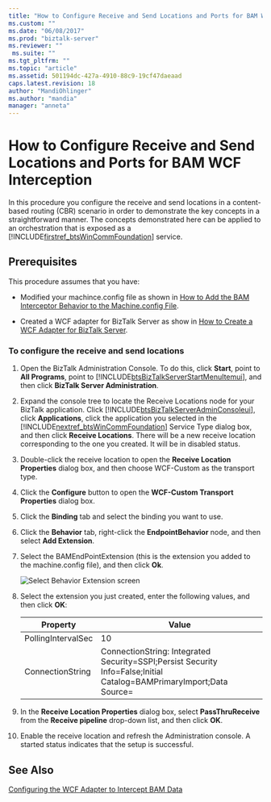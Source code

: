 ```yaml
---
title: "How to Configure Receive and Send Locations and Ports for BAM WCF Interception | Microsoft Docs"
ms.custom: ""
ms.date: "06/08/2017"
ms.prod: "biztalk-server"
ms.reviewer: ""
 ms.suite: ""
ms.tgt_pltfrm: ""
ms.topic: "article"
ms.assetid: 501194dc-427a-4910-88c9-19cf47daeaad
caps.latest.revision: 18
author: "MandiOhlinger"
ms.author: "mandia"
manager: "anneta"
---
```

# How to Configure Receive and Send Locations and Ports for BAM WCF Interception
In this procedure you configure the receive and send locations in a content-based routing (CBR) scenario in order to demonstrate the key concepts in a straightforward manner. The concepts demonstrated here can be applied to an orchestration that is exposed as a [!INCLUDE[firstref_btsWinCommFoundation](../includes/firstref-btswincommfoundation-md.md)] service.  
  
## Prerequisites  
 This procedure assumes that you have:  
  
-   Modified your machince.config file as shown in [How to Add the BAM Interceptor Behavior to the Machine.config File](../core/how-to-add-the-bam-interceptor-behavior-to-the-machine-config-file.md).  
  
-   Created a WCF adapter for BizTalk Server as show in [How to Create a WCF Adapter for BizTalk Server](../core/how-to-create-a-wcf-adapter-for-biztalk-server.md).  
  
### To configure the receive and send locations  
  
1.  Open the BizTalk Administration Console. To do this, click **Start**, point to **All Programs**, point to [!INCLUDE[btsBizTalkServerStartMenuItemui](../includes/btsbiztalkserverstartmenuitemui-md.md)], and then click **BizTalk Server Administration**.  
  
2.  Expand the console tree to locate the Receive Locations node for your BizTalk application. Click [!INCLUDE[btsBizTalkServerAdminConsoleui](../includes/btsbiztalkserveradminconsoleui-md.md)], click **Applications**, click the application you selected in the [!INCLUDE[nextref_btsWinCommFoundation](../includes/nextref-btswincommfoundation-md.md)] Service Type dialog box, and then click **Receive Locations**. There will be a new receive location corresponding to the one you created. It will be in disabled status.  
  
3.  Double-click the receive location to open the **Receive Location Properties** dialog box, and then choose WCF-Custom as the transport type.  
  
4.  Click the **Configure** button to open the **WCF-Custom Transport Properties** dialog box.  
  
5.  Click the **Binding** tab and select the binding you want to use.  
  
6.  Click the **Behavior** tab, right-click the **EndpointBehavior** node, and then select **Add Extension**.  
  
7.  Select the BAMEndPointExtension (this is the extension you added to the machine.config file), and then click **Ok**.  
  
     ![Select Behavior Extension screen](../core/media/fe830d29-504e-465a-9316-b3f0db2dbc24.gif "fe830d29-504e-465a-9316-b3f0db2dbc24")  
  
8.  Select the extension you just created, enter the following values, and then click **OK**:  
  
    |Property|Value|  
    |--------------|-----------|  
    |PollingIntervalSec|10|  
    |ConnectionString|ConnectionString: Integrated Security=SSPI;Persist Security Info=False;Initial Catalog=BAMPrimaryImport;Data Source=|  
  
9. In the **Receive Location Properties** dialog box, select **PassThruReceive** from the **Receive pipeline** drop-down list, and then click **OK**.  
  
10. Enable the receive location and refresh the Administration console. A started status indicates that the setup is successful.  
  
## See Also  
 [Configuring the WCF Adapter to Intercept BAM Data](../core/configuring-the-wcf-adapter-to-intercept-bam-data.md)